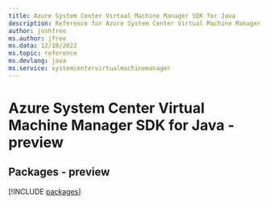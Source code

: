 ```yaml
---
title: Azure System Center Virtual Machine Manager SDK for Java
description: Reference for Azure System Center Virtual Machine Manager SDK for Java
author: joshfree
ms.author: jfree
ms.data: 12/10/2022
ms.topic: reference
ms.devlang: java
ms.service: systemcentervirtualmachinemanager
---
```

# Azure System Center Virtual Machine Manager SDK for Java - preview
## Packages - preview
[!INCLUDE [packages](system-center-virtual-machine-manager-index.md)]
